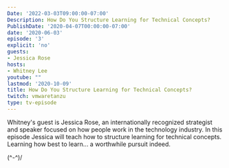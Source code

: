 ```yaml
---
Date: '2022-03-03T09:00:00-07:00'
Description: How Do You Structure Learning for Technical Concepts?
PublishDate: '2020-04-07T00:00:00-07:00'
date: '2020-06-03'
episode: '3'
explicit: 'no'
guests:
- Jessica Rose
hosts:
- Whitney Lee
youtube: ""
lastmod: '2020-10-09'
title: How Do You Structure Learning for Technical Concepts?
twitch: vmwaretanzu
type: tv-episode
---
```


Whitney's guest is Jessica Rose, an internationally recognized strategist and speaker focused on how people 
work in the technology industry.  In this episode Jessica will teach how to structure learning for technical 
concepts.  Learning how best to learn... a worthwhile pursuit indeed.  

\(^-^)/
